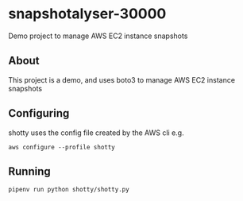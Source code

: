 # snapshotalyser-30000
Demo project to manage AWS EC2 instance snapshots


## About

This project is a demo, and uses boto3 to manage AWS EC2 instance snapshots

## Configuring

shotty uses the config file created by the AWS cli e.g.

`aws configure --profile shotty`

## Running

`pipenv run python shotty/shotty.py`


